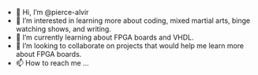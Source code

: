 - 👋 Hi, I’m @pierce-alvir
- 👀 I’m interested in learning more about coding, mixed martial arts, binge watching shows, and writing.
- 🌱 I’m currently learning about FPGA boards and VHDL.
- 💞️ I’m looking to collaborate on projects that would help me learn more about FPGA boards.
- 📫 How to reach me ...

<!---
pierce-alvir/pierce-alvir is a ✨ special ✨ repository because its `README.md` (this file) appears on your GitHub profile.
You can click the Preview link to take a look at your changes.
--->
